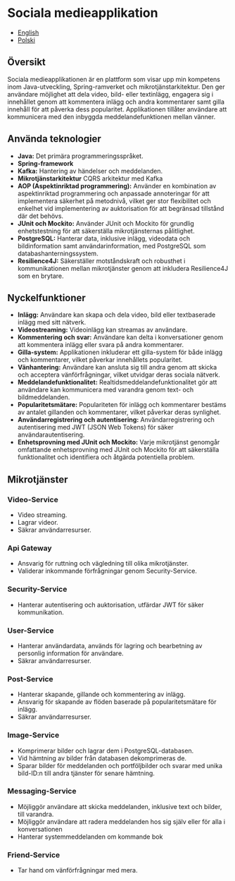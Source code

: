 # Sociala medieapplikation
- [English](README.md)
- [Polski](README_PL.md)

## Översikt
Sociala medieapplikationen är en plattform som visar upp min kompetens inom Java-utveckling, Spring-ramverket och mikrotjänstarkitektur. Den ger användare möjlighet att dela video, bild- eller textinlägg, engagera sig i innehållet genom att kommentera inlägg och andra kommentarer samt gilla innehåll för att påverka dess popularitet. Applikationen tillåter användare att kommunicera med den inbyggda meddelandefunktionen mellan vänner.


## Använda teknologier
- **Java:** Det primära programmeringsspråket.
- **Spring-framework**
- **Kafka:** Hantering av händelser och meddelanden.
- **Mikrotjänstarkitektur** CQRS arkitektur med Kafka
- **AOP (Aspektinriktad programmering):** Använder en kombination av aspektinriktad programmering och anpassade annoteringar för att implementera säkerhet på metodnivå, vilket ger stor flexibilitet och enkelhet vid implementering av auktorisation för att begränsad tillstånd där det behövs.
- **JUnit och Mockito:** Använder JUnit och Mockito för grundlig enhetstestning för att säkerställa mikrotjänsternas pålitlighet.
- **PostgreSQL:** Hanterar data, inklusive inlägg, videodata och bildinformation samt användarinformation, med PostgreSQL som databashanterningssystem.
- **Resilience4J:** Säkerställer motståndskraft och robusthet i kommunikationen mellan mikrotjänster genom att inkludera Resilience4J som en brytare.

## Nyckelfunktioner
- **Inlägg:** Användare kan skapa och dela video, bild eller textbaserade inlägg med sitt nätverk.
- **Videostreaming:** Videoinlägg kan streamas av användare.
- **Kommentering och svar:** Användare kan delta i konversationer genom att kommentera inlägg eller svara på andra kommentarer.
- **Gilla-system:** Applikationen inkluderar ett gilla-system för både inlägg och kommentarer, vilket påverkar innehållets popularitet.
- **Vänhantering:** Användare kan ansluta sig till andra genom att skicka och acceptera vänförfrågningar, vilket utvidgar deras sociala nätverk.
- **Meddelandefunktionalitet:** Realtidsmeddelandefunktionalitet gör att användare kan kommunicera med varandra genom text- och bildmeddelanden.
- **Popularitetsmätare:** Populariteten för inlägg och kommentarer bestäms av antalet gillanden och kommentarer, vilket påverkar deras synlighet.
- **Användarregistrering och autentisering:** Användarregistrering och autentisering med JWT (JSON Web Tokens) för säker användarautentisering.
- **Enhetsprovning med JUnit och Mockito:** Varje mikrotjänst genomgår omfattande enhetsprovning med JUnit och Mockito för att säkerställa funktionalitet och identifiera och åtgärda potentiella problem.

## Mikrotjänster

### Video-Service
- Video streaming.
- Lagrar videor.
- Säkrar användarresurser.

### Api Gateway
- Ansvarig för ruttning och vägledning till olika mikrotjänster.
- Validerar inkommande förfrågningar genom Security-Service.

### Security-Service
- Hanterar autentisering och auktorisation, utfärdar JWT för säker kommunikation.

### User-Service
- Hanterar användardata, används för lagring och bearbetning av personlig information för användare.
- Säkrar användarresurser.

### Post-Service
- Hanterar skapande, gillande och kommentering av inlägg.
- Ansvarig för skapande av flöden baserade på popularitetsmätare för inlägg.
- Säkrar användarresurser.


### Image-Service
- Komprimerar bilder och lagrar dem i PostgreSQL-databasen.
- Vid hämtning av bilder från databasen dekomprimeras de.
- Sparar bilder för meddelanden och portföljbilder och svarar med unika bild-ID:n till andra tjänster för senare hämtning.

### Messaging-Service
- Möjliggör användare att skicka meddelanden, inklusive text och bilder, till varandra.
- Möjliggör användare att radera meddelanden hos sig själv eller för alla i konversationen
- Hanterar systemmeddelanden om kommande bok

### Friend-Service
- Tar hand om vänförfrågningar med mera. 

